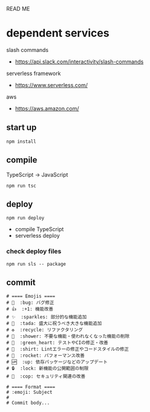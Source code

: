 READ ME

# dependent services
slash commands
 - https://api.slack.com/interactivity/slash-commands

serverless framework
 - https://www.serverless.com/

aws
 - https://aws.amazon.com/

## start up
```
npm install
```

## compile
TypeScript -> JavaScript
```
npm run tsc
```

## deploy
```
npm run deploy
```
- compile TypeScript
- serverless deploy


### check deploy files
```
npm run sls -- package
```

## commit 
```
# ==== Emojis ====
# 🐛  :bug: バグ修正
# 👍  :+1: 機能改善
# ✨  :sparkles: 部分的な機能追加
# 🎉  :tada: 盛大に祝うべき大きな機能追加
# ♻️  :recycle: リファクタリング
# 🚿  :shower: 不要な機能・使われなくなった機能の削除
# 💚  :green_heart: テストやCIの修正・改善
# 👕  :shirt: Lintエラーの修正やコードスタイルの修正
# 🚀  :rocket: パフォーマンス改善
# 🆙  :up: 依存パッケージなどのアップデート
# 🔒  :lock: 新機能の公開範囲の制限
# 👮  :cop: セキュリティ関連の改善

# ==== Format ====
# :emoji: Subject
#
# Commit body...
```
